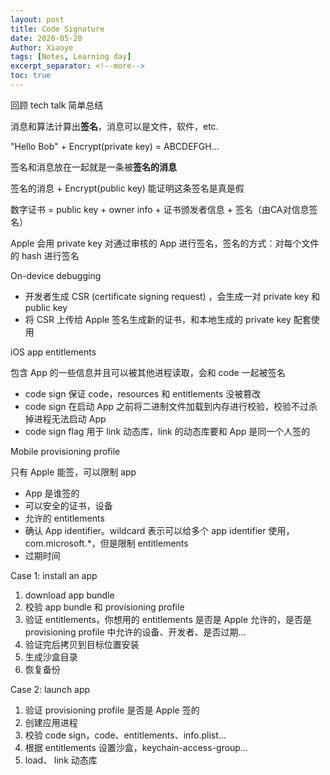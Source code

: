 ```yaml
---
layout: post
title: Code Signature
date: 2020-05-20
Author: Xiaoye
tags: [Notes, Learning day]
excerpt_separator: <!--more-->
toc: true
---
```


回顾 tech talk 简单总结

<!--more-->

消息和算法计算出**签名**，消息可以是文件，软件，etc.

"Hello Bob" + Encrypt(private key) = ABCDEFGH...

签名和消息放在一起就是一条被**签名的消息**

签名的消息 + Encrypt(public key) 能证明这条签名是真是假



数字证书 = public key + owner info + 证书颁发者信息 + 签名（由CA对信息签名）



Apple 会用 private key 对通过审核的 App 进行签名，签名的方式：对每个文件的 hash 进行签名



On-device debugging

* 开发者生成 CSR (certificate signing request) ，会生成一对 private key 和 public key
* 将 CSR 上传给 Apple  签名生成新的证书，和本地生成的 private key 配套使用



iOS app entitlements

包含 App 的一些信息并且可以被其他进程读取，会和 code 一起被签名



* code sign 保证 code，resources 和 entitlements 没被篡改
* code sign 在启动 App 之前将二进制文件加载到内存进行校验，校验不过杀掉进程无法启动 App
* code sign flag 用于 link 动态库，link 的动态库要和 App 是同一个人签的



Mobile provisioning profile

只有 Apple 能签，可以限制 app

* App 是谁签的
* 可以安全的证书，设备
* 允许的 entitlements
* 确认 App identifier。wildcard 表示可以给多个 app identifier 使用，com.microsoft.*，但是限制 entitlements
* 过期时间



Case 1: install an app

1. download app bundle
2. 校验 app bundle 和 provisioning profile
3. 验证 entitlements，你想用的 entitlements 是否是 Apple 允许的，是否是 provisioning profile 中允许的设备、开发者、是否过期...
4. 验证完后拷贝到目标位置安装
5. 生成沙盒目录
6. 恢复备份



Case 2: launch app

1. 验证 provisioning profile 是否是 Apple 签的
2. 创建应用进程
3. 校验 code sign，code、entitlements、info.plist...
4. 根据 entitlements 设置沙盒，keychain-access-group...
5. load、  link 动态库

